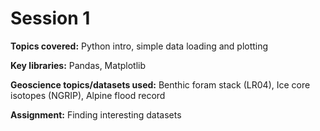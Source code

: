 # Session 1
**Topics covered:** Python intro, simple data loading and plotting

**Key libraries:** Pandas, Matplotlib

**Geoscience topics/datasets used:** Benthic foram stack (LR04), Ice core isotopes (NGRIP), Alpine flood record

**Assignment:** Finding interesting datasets
